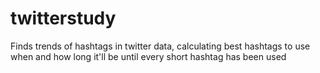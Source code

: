 twitterstudy
============

Finds trends of hashtags in twitter data, calculating best hashtags to use when and how long it'll be until every short hashtag has been used
